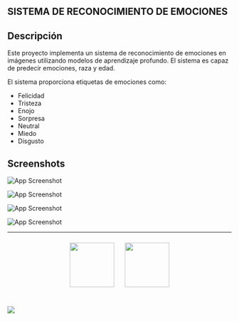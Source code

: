 
## SISTEMA DE RECONOCIMIENTO DE EMOCIONES

## Descripción

Este proyecto implementa un sistema de reconocimiento de emociones en imágenes utilizando modelos de 
aprendizaje profundo. El sistema es capaz de predecir emociones, raza y edad.

El sistema proporciona etiquetas de emociones como:

- Felicidad
- Tristeza
- Enojo
- Sorpresa
- Neutral
- Miedo
- Disgusto

## Screenshots

![App Screenshot](https://i.postimg.cc/T15KB4NN/Screenshot-1.png)

![App Screenshot](https://i.postimg.cc/F1tYvV2r/Screenshot-2.png)

![App Screenshot](https://i.postimg.cc/NGZDLqtM/Screenshot-3.png)

![App Screenshot](https://i.postimg.cc/ZYWjTY12/Screenshot-4.png)

---

### 

<p align="center">
  <img src="https://user-images.githubusercontent.com/74038190/235223599-0eadbd7c-c916-4f24-af9d-9242730e6172.gif" width="100" height="100"/>
  &nbsp;&nbsp;&nbsp;&nbsp; <!-- Espaciado entre imágenes -->
  <img src="https://user-images.githubusercontent.com/74038190/212257472-08e52665-c503-4bd9-aa20-f5a4dae769b5.gif" width="100" height="100"/>
</p>

###


<br clear="both">

<img src="https://user-images.githubusercontent.com/74038190/221352995-5ac18bdf-1a19-4f99-bbb6-77559b220470.gif"/>

###


